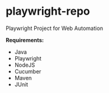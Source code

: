 # playwright-repo
Playwright Project for Web Automation

**Requirements:**
- Java
- Playwright
- NodeJS
- Cucumber
- Maven
- JUnit
